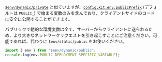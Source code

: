 [`$env/dynamic/private`](https://kit.svelte.jp/docs/modules#$env-dynamic-private) と似ていますが、[`config.kit.env.publicPrefix`](https://kit.svelte.jp/docs/configuration#env) (デフォルトは `PUBLIC_`) で始まる変数のみを含んでおり、クライアントサイドのコードに安全に公開することができます。

パブリックで動的な環境変数は全て、サーバーからクライアントに送られるため、より大きなネットワークリクエストを引き起こすことにご注意ください。可能であれば、代わりに `$env/static/public` をお使いください。

```ts
import { env } from '$env/dynamic/public';
console.log(env.PUBLIC_DEPLOYMENT_SPECIFIC_VARIABLE);
```
